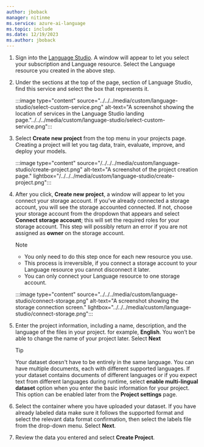 ```yaml
---
author: jboback
manager: nitinme
ms.service: azure-ai-language
ms.topic: include
ms.date: 12/19/2023
ms.author: jboback
---
```


1. Sign into the [Language Studio](https://aka.ms/languageStudio). A window will appear to let you select your subscription and Language resource. Select the Language resource you created in the above step. 

2. Under the sections at the top of the page, section of Language Studio, find this service and select the box that represents it.

    :::image type="content" source="../../../media/custom/language-studio/select-custom-service.png" alt-text="A screenshot showing the location of services in the Language Studio landing page."../../../media/custom/language-studio/select-custom-service.png":::

3. Select **Create new project** from the top menu in your projects page. Creating a project will let you tag data, train, evaluate, improve, and deploy your models. 

    :::image type="content" source="/../../../media/custom/language-studio/create-project.png" alt-text="A screenshot of the project creation page." lightbox="/../../../media/custom/language-studio/create-project.png":::

4.  After you click, **Create new project**, a window will appear to let you connect your storage account. If you've already connected a storage account, you will see the storage accounted connected. If not, choose your storage account from the dropdown that appears and select **Connect storage account**; this will set the required roles for your storage account. This step will possibly return an error if you are not assigned as **owner** on the storage account.

    >[!NOTE]
    > * You only need to do this step once for each new resource you use. 
    > * This process is irreversible, if you connect a storage account to your Language resource you cannot disconnect it later.
    > * You can only connect your Language resource to one storage account.
    
    :::image type="content" source="../../../media/custom/language-studio/connect-storage.png" alt-text="A screenshot showing the storage connection screen." lightbox="../../../media/custom/language-studio/connect-storage.png":::

5. Enter the project information, including a name, description, and the language of the files in your project. for example, **English**. You won’t be able to change the name of your project later. Select **Next**

    > [!TIP]
    > Your dataset doesn't have to be entirely in the same language. You can have multiple documents, each with different supported languages. If your dataset contains documents of different languages or if you expect text from different languages during runtime, select **enable multi-lingual dataset** option when you enter the basic information for your project. This option can be enabled later from the **Project settings** page.

6. Select the container where you have uploaded your dataset. 
If you have already labeled data make sure it follows the supported format and select the relevant data format confirmation, then select the labels file from the drop-down menu. Select **Next**.

7. Review the data you entered and select **Create Project**.

